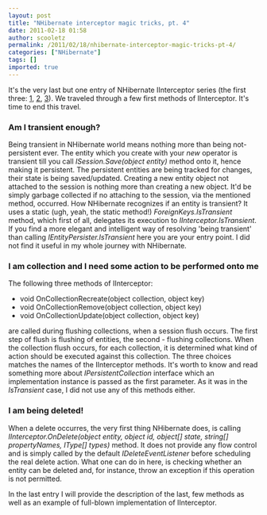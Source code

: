 ```yaml
---
layout: post
title: "NHibernate interceptor magic tricks, pt. 4"
date: 2011-02-18 01:58
author: scooletz
permalink: /2011/02/18/nhibernate-interceptor-magic-tricks-pt-4/
categories: ["NHibernate"]
tags: []
imported: true
---
```


It's the very last but one entry of NHibernate IInterceptor series (the first three: [1](http://blog.scooletz.com/2011/02/03/nhibernate-interceptor-magic-tricks-pt-1/), [2](http://blog.scooletz.com/2011/02/04/nhibernate-interceptor-magic-tricks-pt-2/), [3](http://blog.scooletz.com/2011/02/14/nhibernate-interceptor-magic-tricks-pt-3/)). We traveled through a few first methods of IInterceptor. It's time to end this travel.

### Am I transient enough?

Being transient in NHibernate world means nothing more than being not-persistent ever. The entity which you create with your *new* operator is transient till you call *ISession.Save(object entity)* method onto it, hence making it persistent. The persistent entities are being tracked for changes, their state is being saved/updated. Creating a new entity object not attached to the session is nothing more than creating a new object. It'd be simply garbage collected if no attaching to the session, via the mentioned method, occurred. How NHibernate recognizes if an entity is transient? It uses a static (ugh, yeah, the static method!) *ForeignKeys.IsTransient* method, which first of all, delegates its execution to *IInterceptor.IsTransient*. If you find a more elegant and intelligent way of resolving 'being transient' than calling *IEntityPersister.IsTransient* here you are your entry point. I did not find it useful in my whole journey with NHibernate.

### I am collection and I need some action to be performed onto me

The following three methods of IInterceptor:

* void OnCollectionRecreate(object collection, object key)
* void OnCollectionRemove(object collection, object key)
* void OnCollectionUpdate(object collection, object key)

are called during flushing collections, when a session flush occurs. The first step of flush is flushing of entities, the second - flushing collections. When the collection flush occurs, for each collection, it is determined what kind of action should be executed against this collection. The three choices matches the names of the IInterceptor methods. It's worth to know and read something more about *IPersistentCollection* interface which an implementation instance is passed as the first parameter. As it was in the *IsTransient* case, I did not use any of this methods either.

### I am being deleted!

When a delete occurres, the very first thing NHibernate does, is calling *IInterceptor.OnDelete(object entity, object id, object[] state, string[] propertyNames, IType[] types)* method. It does not provide any flow control and is simply called by the default *IDeleteEventListener* before scheduling the real delete action. What one can do in here, is checking whether an entity can be deleted and, for instance, throw an exception if this operation is not permitted.

In the last entry I will provide the description of the last, few methods as well as an example of full-blown implementation of IInterceptor.
